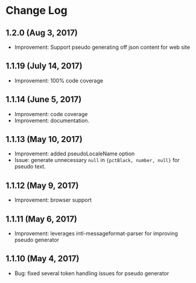 # Change Log

## 1.2.0 (Aug 3, 2017)
- Improvement: Support pseudo generating off json content for web site

## 1.1.19 (July 14, 2017)
- Improvement: 100% code coverage

## 1.1.14 (June 5, 2017)
- Improvement: code coverage
- Improvement: documentation.

## 1.1.13 (May 10, 2017)
- Improvement: added pseudoLocaleName option
- Issue: generate unnecessary `null` in `{pctBlack, number, null}` for pseudo text.

## 1.1.12 (May 9, 2017)
- Improvement: browser support

## 1.1.11 (May 6, 2017)
- Improvement: leverages intl-messageformat-parser for improving pseudo generator

## 1.1.10 (May 4, 2017)
- Bug: fixed several token handling issues for pseudo generator